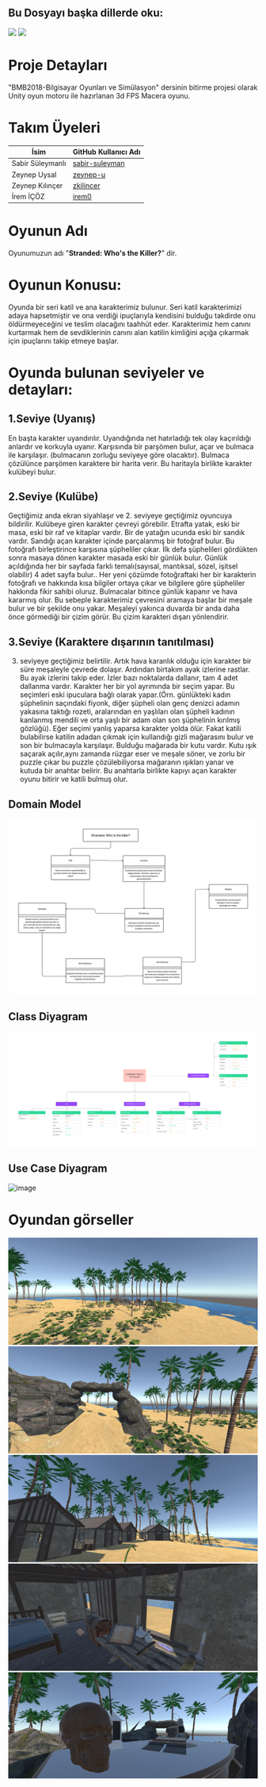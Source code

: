 ## Bu Dosyayı başka dillerde oku:
<a href="README.md"><img src="https://img.shields.io/badge/-ENGLISH-red?style=for-the-badge"></a>
<a href="README.tr.md"><img src="https://img.shields.io/badge/-T%C3%9CRK%C3%87E-red?style=for-the-badge"></a>

# Proje Detayları

"BMB2018-Bilgisayar Oyunları ve Simülasyon" dersinin bitirme projesi olarak Unity oyun motoru ile hazırlanan  3d FPS Macera oyunu.

# Takım Üyeleri

| İsim                  | GitHub Kullanıcı Adı                                |
|-----------------------|-----------------------------------------------------|
| Sabir Süleymanlı      | [sabir-suleyman](https://github.com/sabir-suleyman) |
| Zeynep Uysal          | [zeynep-u](https://github.com/zeynep-u)             |
| Zeynep Kılınçer       | [zkilincer](https://github.com/zkilincer)           |
| İrem İÇÖZ             | [irem0](https://github.com/irem0)                   |


# Oyunun Adı
Oyunumuzun adı "**Stranded: Who's the Killer?**" dir.


# Oyunun Konusu:
Oyunda bir seri katil ve ana karakterimiz bulunur. Seri katil karakterimizi adaya hapsetmiştir ve ona verdiği ipuçlarıyla kendisini bulduğu takdirde onu öldürmeyeceğini ve teslim olacağını taahhüt eder. Karakterimiz hem canını kurtarmak hem de sevdiklerinin canını alan katilin kimliğini açığa çıkarmak için ipuçlarını takip etmeye başlar.

# Oyunda bulunan seviyeler ve detayları:

## 1.Seviye (Uyanış)

En başta karakter uyandırılır. Uyandığında net hatırladığı tek olay kaçırıldığı anlardır ve korkuyla uyanır. Karşısında bir parşömen bulur, açar ve bulmaca ile karşılaşır. (bulmacanın zorluğu seviyeye göre olacaktır). Bulmaca çözülünce parşömen karaktere bir harita verir. Bu haritayla birlikte karakter kulübeyi bulur.



## 2.Seviye (Kulübe)

Geçtiğimiz anda ekran siyahlaşır ve 2. seviyeye geçtiğimiz oyuncuya bildirilir. Kulübeye giren karakter çevreyi görebilir. Etrafta yatak, eski bir masa, eski bir raf ve kitaplar vardır. Bir de yatağın ucunda eski bir sandık vardır. Sandığı açan karakter içinde parçalanmış bir fotoğraf bulur. Bu fotoğrafı birleştirince karşısına şüpheliler çıkar. İlk defa şüphelileri gördükten sonra masaya dönen karakter masada eski bir günlük bulur. Günlük açıldığında her bir sayfada farklı temalı(sayısal, mantıksal, sözel, işitsel olabilir) 4 adet sayfa bulur.. Her yeni çözümde fotoğraftaki her bir karakterin fotoğrafı ve hakkında kısa bilgiler ortaya çıkar ve  bilgilere göre şüpheliler hakkında fikir sahibi oluruz. Bulmacalar bitince günlük kapanır ve hava kararmış olur. Bu sebeple karakterimiz çevresini aramaya başlar bir meşale bulur ve bir şekilde onu yakar. Meşaleyi yakınca duvarda bir anda daha önce görmediği bir çizim görür. Bu çizim karakteri dışarı yönlendirir.


## 3.Seviye (Karaktere dışarının tanıtılması)
3. seviyeye geçtiğimiz belirtilir. Artık hava karanlık olduğu için karakter bir süre meşaleyle çevrede dolaşır. Ardından birtakım ayak izlerine rastlar. Bu ayak izlerini takip eder. İzler bazı noktalarda dallanır, tam 4 adet dallanma vardır. Karakter her bir yol ayrımında bir seçim yapar. Bu seçimleri eski ipuculara bağlı olarak yapar.(Örn. günlükteki kadın şüphelinin saçındaki fiyonk, diğer şüpheli olan genç denizci adamın yakasına taktığı rozeti, aralarından en yaşlıları olan şüpheli kadının kanlanmış mendili ve orta yaşlı bir adam olan son şüphelinin kırılmış gözlüğü). Eğer seçimi yanlış yaparsa karakter yolda ölür. Fakat katili bulabilirse katilin adadan çıkmak için kullandığı gizli mağarasını bulur ve son bir bulmacayla karşılaşır. Bulduğu mağarada bir kutu vardır. Kutu ışık saçarak açılır,aynı zamanda rüzgar eser ve meşale söner, ve zorlu bir puzzle çıkar bu puzzle çözülebiliyorsa mağaranın ışıkları yanar ve kutuda bir anahtar belirir. Bu anahtarla birlikte kapıyı açan karakter oyunu bitirir ve katili bulmuş olur.


## Domain Model

![image](https://github.com/sabir-suleyman/Stranded-Who-is-the-Killer/blob/main/domain.png)

## Class Diyagram

![image](https://github.com/sabir-suleyman/Stranded-Who-is-the-Killer/blob/main/uml%20(2).png)

## Use Case Diyagram

![image](https://github.com/sabir-suleyman/Stranded-Who-is-the-Killer/blob/main/use%20case.png)

# Oyundan görseller

![image](https://github.com/sabir-suleyman/Stranded-Who-is-the-Killer/blob/main/images/oyun1.PNG)
![image](https://github.com/sabir-suleyman/Stranded-Who-is-the-Killer/blob/main/images/oyun2.PNG)
![image](https://github.com/sabir-suleyman/Stranded-Who-is-the-Killer/blob/main/images/oyun3.PNG)
![image](https://github.com/sabir-suleyman/Stranded-Who-is-the-Killer/blob/main/images/oyun4.PNG)
![image](https://github.com/sabir-suleyman/Stranded-Who-is-the-Killer/blob/main/images/oyun5.PNG)
